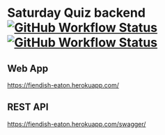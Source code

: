 # Saturday Quiz backend [![GitHub Workflow Status](https://img.shields.io/github/workflow/status/markwhitaker/saturday-quiz-web/build-and-test)](https://github.com/markwhitaker/saturday-quiz-web/actions) [![GitHub Workflow Status](https://img.shields.io/github/workflow/status/markwhitaker/saturday-quiz-web/deploy-to-heroku?label=heroku%20deploy)](https://dashboard.heroku.com/apps/fiendish-eaton)

## Web App

https://fiendish-eaton.herokuapp.com/

## REST API

https://fiendish-eaton.herokuapp.com/swagger/
